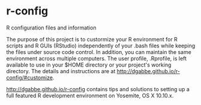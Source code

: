 # r-config
R configuration files and information

The purpose of this project is to custormize your R environment for R scripts and R GUIs (RStudio) independently of your .bash files while keeping the files under source code control. In addition, you can maintain the same environment across multiple computers. The user profile, .Rprofile, is left available to use in your $HOME directory or your project's working directory. The details and instructions are at http://dgabbe.github.io/r-config/#customize.

http://dgabbe.github.io/r-config contains tips and solutions to setting up a full featured R development environment on Yosemite, OS X 10.10.x.
